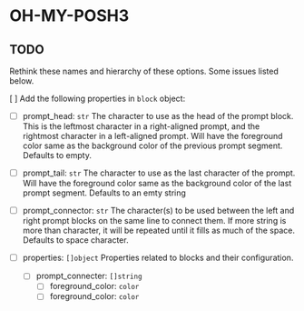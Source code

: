 # OH-MY-POSH3

<link rel="stylesheet" href="https://www.nerdfonts.com/assets/css/combo.css">
<!--Add `Nerd Fonts` icons with <i> tag-->

<!--This stylesheet is messing with the font though-->

## TODO

Rethink these names and hierarchy of these options.
Some issues listed below.

[ ] Add the following properties in `block` object:

- [ ] prompt_head: `str` The character to use as the head of the prompt block.
  This is the leftmost character in a right-aligned prompt,
  and the rightmost character in a left-aligned prompt.
  Will have the foreground color same as the background color of the previous prompt segment.
  Defaults to empty.

- [ ] prompt_tail: `str` The character to use as the last character of the prompt.
  Will have the foreground color same as the background color of the last prompt segment.
  Defaults to an emty string

- [ ] prompt_connector: `str` The character(s) to be used between the left and right prompt
  blocks on the same line to connect them.
  If more string is more than character, it will be repeated until it fills
  as much of the space.
  Defaults to space character.

- [ ] properties: `[]object` Properties related to blocks and their configuration.
  - [ ] prompt_connecter: `[]string`
    - [ ] foreground_color: `color`
    - [ ] foreground_color: `color`
